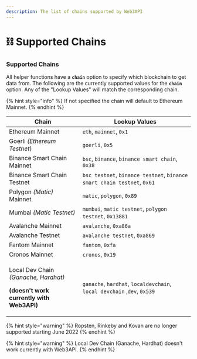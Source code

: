 ```yaml
---
description: The list of chains supported by Web3API
---
```


# ⛓ Supported Chains

### Supported Chains

All helper functions have a **`chain`** option to specify which blockchain to get data from. The following are the currently supported values for the **`chain`** option. Any of the "Lookup Values" will match the corresponding chain.&#x20;

{% hint style="info" %}
If not specified the chain will default to Ethereum Mainnet.
{% endhint %}

| Chain                                                                                                           | Lookup Values                                                           |
| --------------------------------------------------------------------------------------------------------------- | ----------------------------------------------------------------------- |
| Ethereum Mainnet                                                                                                | `eth`, `mainnet`, `0x1`                                                 |
| Goerli _(Ethereum Testnet_)                                                                                     | `goerli`, `0x5`                                                         |
| Binance Smart Chain Mainnet                                                                                     | `bsc`, `binance`, `binance smart chain`, `0x38`                         |
| Binance Smart Chain Testnet                                                                                     | `bsc testnet`, `binance testnet`, `binance smart chain testnet`, `0x61` |
| Polygon _(Matic)_ Mainnet                                                                                       | `matic`, `polygon`, `0x89`                                              |
| Mumbai _(Matic Testnet)_                                                                                        | `mumbai`, `matic testnet`, `polygon testnet`, `0x13881`                 |
| Avalanche Mainnet                                                                                               | `avalanche`, `0xa86a`                                                   |
| Avalanche Testnet                                                                                               | `avalanche testnet`, `0xa869`                                           |
| Fantom Mainnet                                                                                                  | `fantom`, `0xfa`                                                        |
| Cronos Mainnet                                                                                                  | `cronos`, `0x19`                                                        |
| <p>Local Dev Chain <em>(Ganache, Hardhat)</em></p><p><strong>(doesn't work currently with Web3API)</strong></p> | `ganache`, `hardhat`, `localdevchain`, `local devchain` ,`dev`, `0x539` |

{% hint style="warning" %}
Ropsten, Rinkeby and Kovan are no longer supported starting June 2022
{% endhint %}

{% hint style="warning" %}
Local Dev Chain (Ganache, Hardhat) doesn't work currently with Web3API.
{% endhint %}
